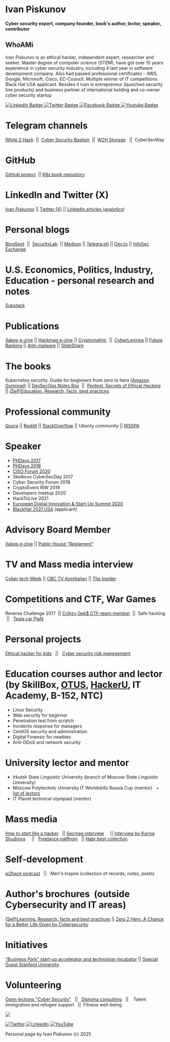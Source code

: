 # Ivan Piskunov
**Cyber security expert, company founder, book's author, lector, speaker, contributor**

## WhoAMi
Ivan Piskunov is an ethical hacker, independent expert, researcher and seeker. Master degree of computer science (STEM), have got over 15 years experience in cyber security Industry, including 4 last year in software development company. Also had passed professional certificates - AWS, Google, Microsoft, Cisco, EC-Council.  Multiple winner of IT competitions. Black Hat USA applicant. Besides it Ivan is entrepreneur (launched security line products) and business partner of international holding and co-owner cyber security startup

<div id="badges">
  <a href="https://www.linkedin.com/in/ivan-piskunov">
    <img src="https://img.shields.io/badge/LinkedIn-blue?style=for-the-badge&logo=linkedin&logoColor=white" alt="LinkedIn Badge"/>
  </a>
  <a href="https://twitter.com/Ivanpiskunov14">
    <img src="https://img.shields.io/badge/Twitter-blue?style=for-the-badge&logo=twitter&logoColor=white" alt="Twitter Badge"/>
  </a>
   <a href="https://www.facebook.com/iv14piskunov">
    <img src="https://img.shields.io/badge/Facebook-blue?style=for-the-badge&logo=facebook=blue" alt="Facebook Badge"/>
  </a>
  <a href="https://www.youtube.com/channel/UC3eh6dBcJGXwCVT4n9XxFBQ/videos">
    <img src="https://img.shields.io/badge/YouTube-red?style=for-the-badge&logo=youtube&logoColor=white" alt="Youtube Badge"/>
  </a>
</div>


# Telegram channels

[White 2 Hack](https://t.me/w2hack)  ||  [Cyber Security Bastion](https://t.me/+lM-z1s7354Y1NmEy)  ||  [W2H Storage](https://t.me/w2h_storage)   ||  CyberSecWay

# GitHub

[GitHub project](https://github.com/D3One/)   ||    [K8s book repository](https://github.com/IvanPiskunov/K8s_security_book) 

# LinkedIn and Twitter (X)

[Ivan Piskunov](https://www.linkedin.com/in/ivan-piskunov/)     ||      [Twitter (X)](https://x.com/ivanpiskunov14)    ||      [LinkedIn articles (analytics)](https://www.linkedin.com/in/ivan-piskunov/recent-activity/articles/)

# Personal blogs

[BlogSpot](https://ipiskunov.blogspot.com/)  ||  [SecurityLab](http://www.securitylab.ru/blog/personal/Informacionnaya_bezopasnost_v_detalyah/)  ||  [Medium](https://ivanpiskunov.medium.com/) || [Telegra.ph](https://www.google.com/search?q=site%3Atelegra.ph+w2hack&oq=site%3Atelegra.ph+w2hack&aqs=chrome..69i57j69i58.10418j0j4&sourceid=chrome&ie=UTF-8)  ||  [Dev.to](https://dev.to/d3one)  ||  [InfoSec Exchange](https://infosec.exchange/@IvanPiskunov)

# U.S. Economics, Politics, Industry, Education - personal research and notes

[Substack](https://ivanpiskunov.substack.com/)

# Publications

[Xakep e-zine](https://xakep.ru/author/g14vano/) || [Hackmag e-zine](https://hackmag.com/author/g14vano) || [Cryptomathic](https://web.archive.org/web/20210126022349/https://www.cryptomathic.com/news-events/blog/author/ivan-piskunov-guest)  ||  [CyberLeninka](https://cyberleninka.ru/scientist/71597) || [Future Banking](https://futurebanking.ru/profile/17472) || [Anti-malware](https://www.anti-malware.ru/users/%D0%B8%D0%B2%D0%B0%D0%BD-%D0%BF%D0%B8%D1%81%D0%BA%D1%83%D0%BD%D0%BE%D0%B2/publications) || [SlideShare](https://www.slideshare.net/IvanPiskunov/presentations)

# The books

Kubernetes security. Guide for beginners from zero to hero ([Amazon](https://www.amazon.com/Kubernetes-security-Guide-beginners-zero-ebook/dp/B096B934J3) [Gumroad](https://ivan14piskunov.gumroad.com/l/k8security)) || [DevSecOps Notes Box](https://github.com/D3One/DevSecOps-Notes-Box)  ||  [Pentest. Secrets of Ethical Hacking](https://www.ukazka.ru/catalog/book-pentest-sekrety-etichnogo-vzloma-883006.html)  
||   [(Self)Education. Research, facts, best practices](https://drive.google.com/file/d/1eL66xqc7h2iGw-bXeU1WcgdFSgS1GU-Z/view?usp=sharing) 

# Professional community

[Quora](https://www.quora.com/profile/Ivan-Piskunov-Cyber-Security-Eye) ||  [Reddit](https://www.reddit.com/u/Accomplished-Rub4422) ||  [StackOverflow](https://stackoverflow.com/users/16764760/ivan-cyber-security-eye)  ||   Ubunty community   ||    [RISSPA](https://www.linkedin.com/company/risspa/)

# Speaker  

+ [PHDays 2017](https://www.youtube.com/watch?v=tX6ZOiKrFPQ)
+ [PHDays 2018](https://www.youtube.com/watch?v=uo009iKUT-k)  
+ [CISO Forum 2020](https://www.youtube.com/watch?v=DmxmQ5nYPCg)
+ Skolkovo CyberSecDay 2017
+ Cyber Security Forum 2018 
+ CryptoEvent RIW 2019
+ Developers meetup 2020
+ HackToLive 2021
+ [European Digital Innovation & Start-Up Summit 2020](https://ditech.media/wdw/eudiss/ivan-piskunov/)
+ [BlackHat 2021 USA](https://www.blackhat.com/us-21/) (applicant)

# Advisory Board Member

[Xakep e-zine](https://xakep.ru/)    ||   [Public House "Reglament"](https://reglament.net/editions) 

# TV and Mass media interview

[Cyber tech Week](https://www.youtube.com/watch?v=OFwrpD2rSKk)  || [CBC TV Azerbaijan](https://www.youtube.com/channel/UC0tSbzhYGtLtm8V58t-GT4g)  ||  [The Insider](https://theins.ru/news/268180)

# Competitions and CTF, War Games

Reverse Challenge 2017  ||  [Cr@zy Gek$ CTF-team member](https://ipiskunov.blogspot.com/p/ctf-crazy-geek.html)  ||  Safe hacking  ||   [Tesla car PwN](https://xakep.ru/2017/11/30/zn2017-results/)

# Personal projects

[Ethical hacker for kids](https://sites.google.com/view/hack2you)   ||   [Cyber security risk management](https://sites.google.com/view/risk2sec/)   

# Education courses author and lector (by SkillBox, [OTUS](https://otus.ru/nest/post/803/), [HackerU](https://theoryandpractice.ru/presenters/50192-ivan-piskunov/courses), IT Academy, B-152, NTC)

+ Linux Security  
+ Web security for beginner    
+ Penetration test from scratch     
+ Incidents response for managers   
+ CentOS security and administration    
+ Digital Forensic for newbies  
+ Anti-DDoS and network security  

# University lector and mentor

+ Irkutsk State Linguistic University (branch of Moscow State Linguistic University)  
+ Moscow Polytechnic University IT Worldskills Russia Cup (mentor)   + [list of lectors](https://mospolytech.ru/contest-pps/export_userdata.php)
+ IT Planet technical olympiad (mentor)

# Mass media

[How to start like a hacker](https://www.youtube.com/watch?v=C3nBSxbG5uY)    ||  [Secmag interview](https://securitymedia.org/articles/interview/ivan-piskunov-nezavisimyy-ekspert-kiberbezopasnost-eto-ne-konechnyy-rezultat-a-postoyannyy-protsess.html)      ||   [Interview by Ksrnia Shudrova](https://www.securitylab.ru/blog/personal/shudrova/347951.php)      ||    [Freelance paltfrom](https://freelance.habr.com/freelancers/zelot4)    ||    [Habr best collection](https://habr.com/ru/companies/eaeconsult/articles/731446/)

# Self-development 

[w2hack podcast](https://t.me/w2hack/6197)   ||   Men's Inspire (collection of records, notes, posts)

# Author's brochures  (outside Cybersecurity and IT areas)

[(Self)Learning. Research, facts and best practices](https://lnkd.in/eEm45k8v)      ||      [Zero 2 Hero. A Chance for a Better Life Given by Cybersecurity](https://t.me/w2hack/6793)

# Initiatives

["Business Park" start-up accelerator and technology incubator](https://krokit.org/)     ||     [Special Guest Stanford University](https://www.linkedin.com/posts/ivan-piskunov_%F0%9D%90%92%F0%9D%90%AD%F0%9D%90%9A%F0%9D%90%A7%F0%9D%90%9F%F0%9D%90%A8%F0%9D%90%AB%F0%9D%90%9D-%F0%9D%90%94%F0%9D%90%A7%F0%9D%90%A2%F0%9D%90%AF%F0%9D%90%9E%F0%9D%90%AB%F0%9D%90%AC%F0%9D%90%A2%F0%9D%90%AD%F0%9D%90%B2-%F0%9D%90%82-activity-7263762785786859520-B1Ip/)

# Volunteering

[Open lections "Cyber Security"](https://audit2sec.timepad.ru/event/806007/)   ||   [Diploma consulting](https://t.me/w2hack/185)   ||    Talent immigration and refugee support   ||  Fitness well-being

![](https://lh3.googleusercontent.com/2ESaJD0h7eRGrF4JmnZaLb5ABccsBygOOot6tyGDOIUR1h1H9HKqrFt-KWzEfMFh-_EuQfozW_RE1Dhry-peBlRDADBPNhtwZoKt2Q7wi5XIuUuiOPtfjqLN0SjzL2Qttw=w1280)

[![Twitter](https://ssl.gstatic.com/atari/images/sociallinks/twitter_white_28dp.png)](https://www.google.com/url?q=https%3A%2F%2Ftwitter.com%2Fivanpiskunov14&sa=D&sntz=1&usg=AOvVaw1NYO3xkOxO1mMco-sf5hsD) [![LinkedIn](https://ssl.gstatic.com/atari/images/sociallinks/linkedin_white_28dp.png)](https://www.google.com/url?q=https%3A%2F%2Fwww.linkedin.com%2Fin%2Fivan-piskunov&sa=D&sntz=1&usg=AOvVaw1p9DHTvNyeRKL72sDzSNMP) [![YouTube](https://ssl.gstatic.com/atari/images/sociallinks/youtube_white_28dp.png)](https://www.youtube.com/channel/UC3eh6dBcJGXwCVT4n9XxFBQ/videos)

Personal page by Ivan Piskunov (c) 2025

<!-- Ivan Piskunov, Piskunov, cybersecurity, security, DevSecOps, malware, PHDays, w2hack, USA, EB-1A, NASA, DARPA, Black Hat, AppSec, CISO, Expat, Пискунов, SecOps -->
